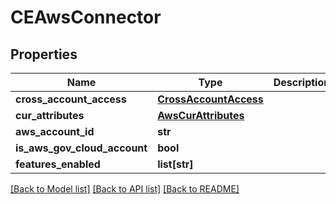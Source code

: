 # CEAwsConnector

## Properties
Name | Type | Description | Notes
------------ | ------------- | ------------- | -------------
**cross_account_access** | [**CrossAccountAccess**](CrossAccountAccess.md) |  | 
**cur_attributes** | [**AwsCurAttributes**](AwsCurAttributes.md) |  | [optional] 
**aws_account_id** | **str** |  | [optional] 
**is_aws_gov_cloud_account** | **bool** |  | [optional] 
**features_enabled** | **list[str]** |  | 

[[Back to Model list]](../README.md#documentation-for-models) [[Back to API list]](../README.md#documentation-for-api-endpoints) [[Back to README]](../README.md)

